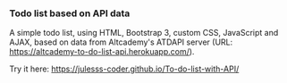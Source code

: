 ### Todo list based on API data

A simple todo list, using HTML, Bootstrap 3, custom CSS, JavaScript and AJAX, based on data from Altcademy's ATDAPI server (URL: https://altcademy-to-do-list-api.herokuapp.com/).

Try it here: https://julesss-coder.github.io/To-do-list-with-API/
